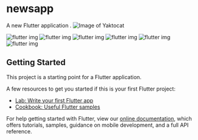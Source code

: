 # newsapp

A new Flutter application . 
 ![Image of Yaktocat](https://octodex.github.com/images/yaktocat.png)

![flutter img](https://ibb.co/2jtH67k)
![flutter img](https://ibb.co/yXVjStg)
![flutter img](https://ibb.co/vH8JD3v)
![flutter img](https://ibb.co/JsBNCBz)
![flutter img](https://ibb.co/v17FrS9)
![flutter img](https://ibb.co/Yy8XGxk)


 
 



 
## Getting Started

This project is a starting point for a Flutter application.

A few resources to get you started if this is your first Flutter project:

- [Lab: Write your first Flutter app](https://flutter.io/docs/get-started/codelab)
- [Cookbook: Useful Flutter samples](https://flutter.io/docs/cookbook)

For help getting started with Flutter, view our 
[online documentation](https://flutter.io/docs), which offers tutorials, 
samples, guidance on mobile development, and a full API reference.
